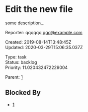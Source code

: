 # Edit the new file

some description...

Reporter: qqqqqq <qqq@example.com>  

Created: 2019-08-14T13:48:45Z  
Updated: 2020-03-29T15:06:35.037Z

Type: task  
Status: backlog  
Priority: 11.020432472229004

Parent: [1](1.md "bbbb")

## Blocked By
- [1](1.md "bbbb")
